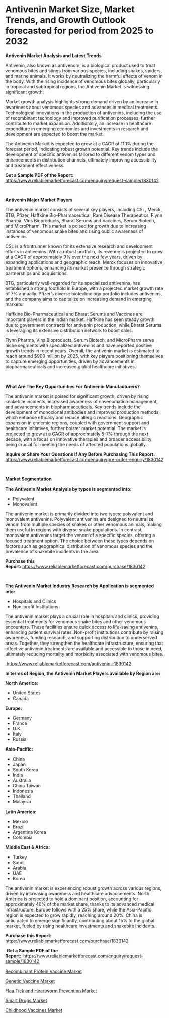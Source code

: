 <p><h1>Antivenin Market Size, Market Trends, and Growth Outlook forecasted for period from 2025 to 2032</h1></p><p><strong>Antivenin Market Analysis and Latest Trends</strong></p>
<p><p>Antivenin, also known as antivenom, is a biological product used to treat venomous bites and stings from various species, including snakes, spiders, and marine animals. It works by neutralizing the harmful effects of venom in the body. With the rising incidence of venomous bites globally, particularly in tropical and subtropical regions, the Antivenin Market is witnessing significant growth. </p><p>Market growth analysis highlights strong demand driven by an increase in awareness about venomous species and advances in medical treatments. Technological innovations in the production of antivenins, including the use of recombinant technology and improved purification processes, further contribute to market expansion. Additionally, an increase in healthcare expenditure in emerging economies and investments in research and development are expected to boost the market. </p><p>The Antivenin Market is expected to grow at a CAGR of 11.1% during the forecast period, indicating robust growth potential. Key trends include the development of specific antivenins tailored to different venom types and enhancements in distribution channels, ultimately improving accessibility and treatment effectiveness.</p></p>
<p><strong>Get a Sample PDF of the Report:&nbsp;</strong> <a href="https://www.reliablemarketforecast.com/enquiry/request-sample/1830142?utm_campaign=1170&utm_medium=2&utm_source=Github&utm_content=ia&utm_term=08032025&utm_id=antivenin">https://www.reliablemarketforecast.com/enquiry/request-sample/1830142</a></p>
<p>&nbsp;</p>
<p><strong>Antivenin Major Market Players</strong></p>
<p><p>The antivenin market consists of several key players, including CSL, Merck, BTG, Pfizer, Haffkine Bio-Pharmaceutical, Rare Disease Therapeutics, Flynn Pharma, Vins Bioproducts, Bharat Serums and Vaccines, Serum Biotech, and MicroPharm. This market is poised for growth due to increasing instances of venomous snake bites and rising public awareness of antivenins.</p><p>CSL is a frontrunner known for its extensive research and development efforts in antivenins. With a robust portfolio, its revenue is projected to grow at a CAGR of approximately 9% over the next few years, driven by expanding applications and geographic reach. Merck focuses on innovative treatment options, enhancing its market presence through strategic partnerships and acquisitions.</p><p>BTG, particularly well-regarded for its specialized antivenins, has established a strong foothold in Europe, with a projected market growth rate of 7% annually. Pfizer’s diverse biotechnology portfolio includes antivenins, and the company aims to capitalize on increasing demand in emerging markets.</p><p>Haffkine Bio-Pharmaceutical and Bharat Serums and Vaccines are important players in the Indian market. Haffkine has seen steady growth due to government contracts for antivenin production, while Bharat Serums is leveraging its extensive distribution network to boost sales.</p><p>Flynn Pharma, Vins Bioproducts, Serum Biotech, and MicroPharm serve niche segments with specialized antivenins and have reported positive growth trends in recent years. Overall, the antivenin market is estimated to reach around $900 million by 2025, with key players positioning themselves to capture emerging opportunities, driven by advancements in biopharmaceuticals and increased global healthcare initiatives.</p></p>
<p>&nbsp;</p>
<p><strong>What Are The Key Opportunities For Antivenin Manufacturers?</strong></p>
<p><p>The antivenin market is poised for significant growth, driven by rising snakebite incidents, increased awareness of envenomation management, and advancements in biopharmaceuticals. Key trends include the development of monoclonal antibodies and improved production methods, which enhance efficacy and reduce allergic reactions. Geographic expansion in endemic regions, coupled with government support and healthcare initiatives, further bolster market potential. The market is projected to grow at a CAGR of approximately 5-7% through the next decade, with a focus on innovative therapies and broader accessibility being crucial for meeting the needs of affected populations globally.</p></p>
<p><strong>Inquire or Share Your Questions If Any Before Purchasing This Report:</strong> <a href="https://www.reliablemarketforecast.com/enquiry/pre-order-enquiry/1830142?utm_campaign=1170&utm_medium=2&utm_source=Github&utm_content=ia&utm_term=08032025&utm_id=antivenin">https://www.reliablemarketforecast.com/enquiry/pre-order-enquiry/1830142</a></p>
<p>&nbsp;</p>
<p><strong>Market Segmentation</strong></p>
<p><strong>The Antivenin Market Analysis by types is segmented into:</strong></p>
<p><ul><li>Polyvalent</li><li>Monovalent</li></ul></p>
<p><p>The antivenin market is primarily divided into two types: polyvalent and monovalent antivenins. Polyvalent antivenins are designed to neutralize venom from multiple species of snakes or other venomous animals, making them useful in regions with diverse snake populations. In contrast, monovalent antivenins target the venom of a specific species, offering a focused treatment option. The choice between these types depends on factors such as geographical distribution of venomous species and the prevalence of snakebite incidents in the area.</p></p>
<p><strong>Purchase this Report:&nbsp;</strong><a href="https://www.reliablemarketforecast.com/purchase/1830142?utm_campaign=1170&utm_medium=2&utm_source=Github&utm_content=ia&utm_term=08032025&utm_id=antivenin">https://www.reliablemarketforecast.com/purchase/1830142</a></p>
<p>&nbsp;</p>
<p><strong>The Antivenin Market Industry Research by Application is segmented into:</strong></p>
<p><ul><li>Hospitals and Clinics</li><li>Non-profit Institutions</li></ul></p>
<p><p>The antivenin market plays a crucial role in hospitals and clinics, providing essential treatments for venomous snake bites and other venomous encounters. These facilities ensure quick access to life-saving antivenins, enhancing patient survival rates. Non-profit institutions contribute by raising awareness, funding research, and supporting distribution to underserved areas. Together, they strengthen the healthcare infrastructure, ensuring that effective antivenin treatments are available and accessible to those in need, ultimately reducing mortality and morbidity associated with venomous bites.</p></p>
<p><a href="https://www.reliablemarketforecast.com/antivenin-r1830142?utm_campaign=1170&utm_medium=2&utm_source=Github&utm_content=ia&utm_term=08032025&utm_id=antivenin">&nbsp;https://www.reliablemarketforecast.com/antivenin-r1830142</a></p>
<p><strong>In terms of Region, the Antivenin Market Players available by Region are:</strong></p>
<p>
    <p> <strong> North America: </strong>
        <ul>
            <li>United States</li>
            <li>Canada</li>
        </ul>
        </p> 
    <p> <strong> Europe: </strong>
        <ul>
            <li>Germany</li>
            <li>France</li>
            <li>U.K.</li>
            <li>Italy</li>
            <li>Russia</li>
        </ul>
        </p> 
    <p> <strong> Asia-Pacific: </strong>
        <ul>
            <li>China</li>
            <li>Japan</li>
            <li>South Korea</li>
            <li>India</li>
            <li>Australia</li>
            <li>China Taiwan</li>
            <li>Indonesia</li>
            <li>Thailand</li>
            <li>Malaysia</li>
        </ul>
        </p> 
    <p> <strong> Latin America: </strong>
        <ul>
            <li>Mexico</li>
            <li>Brazil</li>
            <li>Argentina Korea</li>
            <li>Colombia</li>
        </ul>
        </p> 
    <p> <strong> Middle East & Africa: </strong>
        <ul>
            <li>Turkey</li>
            <li>Saudi</li>
            <li>Arabia</li>
            <li>UAE</li>
            <li>Korea</li>
        </ul>
    </p>
    </p>
<p><p>The antivenin market is experiencing robust growth across various regions, driven by increasing awareness and healthcare advancements. North America is projected to hold a dominant position, accounting for approximately 40% of the market share, thanks to its advanced medical infrastructure. Europe follows with a 25% share, while the Asia-Pacific region is expected to grow rapidly, reaching around 20%. China is anticipated to emerge significantly, contributing about 15% to the global market, fueled by rising healthcare investments and snakebite incidents.</p></p>
<p><strong>Purchase this Report: </strong><a href="https://www.reliablemarketforecast.com/purchase/1830142?utm_campaign=1170&utm_medium=2&utm_source=Github&utm_content=ia&utm_term=08032025&utm_id=antivenin">https://www.reliablemarketforecast.com/purchase/1830142</a></p>
<p>&nbsp;<strong>Get a Sample PDF of the Report:&nbsp;&nbsp;</strong><a href="https://www.reliablemarketforecast.com/enquiry/request-sample/1830142?utm_campaign=1170&utm_medium=2&utm_source=Github&utm_content=ia&utm_term=08032025&utm_id=antivenin">https://www.reliablemarketforecast.com/enquiry/request-sample/1830142</a></p>
<p><strong></strong></p>
<p><p><a href="https://github.com/drevertevell/Market-Research-Report-List-1/blob/main/recombinant-protein-vaccine-market.md?utm_campaign=1170&utm_medium=2&utm_source=Github&utm_content=ia&utm_term=08032025&utm_id=antivenin">Recombinant Protein Vaccine Market</a></p><p><a href="https://github.com/elhibacajka/Market-Research-Report-List-1/blob/main/genetic-vaccine-market.md?utm_campaign=1170&utm_medium=2&utm_source=Github&utm_content=ia&utm_term=08032025&utm_id=antivenin">Genetic Vaccine Market</a></p><p><a href="https://github.com/ienamoun/Market-Research-Report-List-1/blob/main/flea-tick-and-heartworm-prevention-market.md?utm_campaign=1170&utm_medium=2&utm_source=Github&utm_content=ia&utm_term=08032025&utm_id=antivenin">Flea Tick and Heartworm Prevention Market</a></p><p><a href="https://github.com/jolashta/Market-Research-Report-List-1/blob/main/smart-drugs-market.md?utm_campaign=1170&utm_medium=2&utm_source=Github&utm_content=ia&utm_term=08032025&utm_id=antivenin">Smart Drugs Market</a></p><p><a href="https://github.com/duskodazzi34/Market-Research-Report-List-1/blob/main/childhood-vaccines-market.md?utm_campaign=1170&utm_medium=2&utm_source=Github&utm_content=ia&utm_term=08032025&utm_id=antivenin">Childhood Vaccines Market</a></p></p>